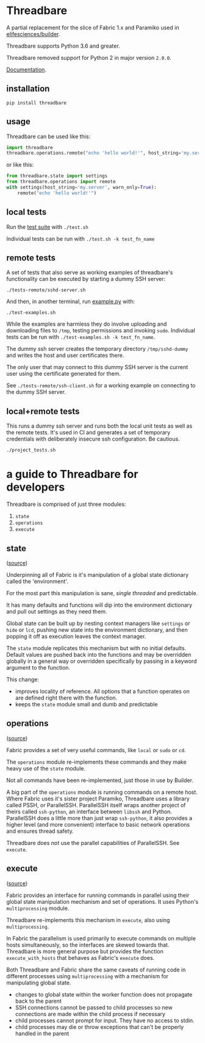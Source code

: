 # Threadbare

A partial replacement for the slice of Fabric 1.x and Paramiko used in 
[elifesciences/builder](https://github.com/elifesciences/builder).

Threadbare supports Python 3.6 and greater.

Threadbare removed support for Python 2 in major version `2.0.0`.

[Documentation](https://elifesciences.github.io/threadbare).

## installation

    pip install threadbare

## usage

Threadbare can be used like this:

```python
import threadbare
threadbare.operations.remote("echo 'hello world!'", host_string='my.server', warn_only=True)
```

or like this:

```python
from threadbare.state import settings
from threadbare.operations import remote
with settings(host_string='my.server', warn_only=True):
    remote("echo 'hello world!'")
```

## local tests

Run the [test suite](./test.sh) with `./test.sh`

Individual tests can be run with `./test.sh -k test_fn_name`

## remote tests

A set of tests that also serve as working examples of threadbare's functionality can be executed by starting a dummy SSH 
server:

    ./tests-remote/sshd-server.sh

And then, in another terminal, run [example.py](./example.py) with:

    ./test-examples.sh

While the examples are harmless they do involve uploading and downloading files to `/tmp`, testing permissions and 
invoking `sudo`. Individual tests can be run with `./test-examples.sh -k test_fn_name`.

The dummy ssh server creates the temporary directory `/tmp/sshd-dummy` and writes the host and user certificates there.

The only user that may connect to this dummy SSH server is the current user using the certificate generated for them.

See `./tests-remote/ssh-client.sh` for a working example on connecting to the dummy SSH server.

## local+remote tests

This runs a dummy ssh server and runs both the local unit tests as well as the remote
tests. It's used in CI and generates a set of temporary credentials with deliberately 
insecure ssh configuration. Be cautious.

    ./project_tests.sh

# a guide to Threadbare for developers

Threadbare is comprised of just three modules:

1. `state`
2. `operations`
3. `execute`

## state

([source](https://github.com/elifesciences/threadbare/blob/develop/threadbare/state.py))

Underpinning all of Fabric is it's manipulation of a global state dictionary called the 'environment'.

For the most part this manipulation is sane, *single threaded* and predictable.

It has many defaults and functions will dip into the environment dictionary and pull out settings as they need them.

Global state can be built up by nesting context managers like `settings` or `hide` or `lcd`, pushing new state into the
environment dictionary, and then popping it off as execution leaves the context manager.

The `state` module replicates this mechanism but with no initial defaults. Default values are pushed back into the 
functions and may be overridden globally in a general way or overridden specifically by passing in a keyword argument to
the function.

This change:

* improves locality of reference. All options that a function operates on are defined right there with the function.
* keeps the `state` module small and dumb and predictable

## operations

([source](https://github.com/elifesciences/threadbare/blob/develop/threadbare/operations.py))

Fabric provides a set of very useful commands, like `local` or `sudo` or `cd`.

The `operations` module re-implements these commands and they make heavy use of the `state` module.

Not all commands have been re-implemented, just those in use by Builder.

A big part of the `operations` module is running commands on a remote host. Where Fabric uses it's sister project 
Paramiko, Threadbare uses a library called PSSH, or ParallelSSH. ParallelSSH itself wraps another project of theirs 
called `ssh-python`, an interface between `libssh` and Python. ParallelSSH does a little more than just wrap 
`ssh-python`, it also provides a higher level (and more convenient) interface to basic network operations and ensures
thread safety.

Threadbare does *not* use the parallel capabilities of ParallelSSH. See `execute`.

## execute

([source](https://github.com/elifesciences/threadbare/blob/develop/threadbare/execute.py))

Fabric provides an interface for running commands in parallel using their global state manipulation mechanism and set of
operations. It uses Python's `multiprocessing` module.

Threadbare re-implements this mechanism in `execute`, also using `multiprocessing`.

In Fabric the parallelism is used primarily to execute commands on multiple hosts simultaneously, so the interfaces are
skewed towards that. Threadbare is more general purpose but provides the function `execute_with_hosts` that behaves as 
Fabric's `execute` does.

Both Threadbare and Fabric share the same caveats of running code in different processes using `multiprocessing` with a
mechanism for manipulating global state. 

* changes to global state within the worker function does not propagate back to the parent
* SSH connections cannot be passed to child processes so new connections are made within the child process if necessary
* child processes cannot prompt for input. They have no access to stdin.
* child processes may die or throw exceptions that can't be properly handled in the parent

